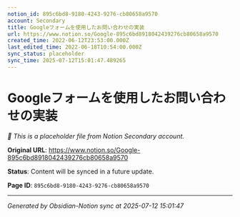 ```yaml
---
notion_id: 895c6bd8-9180-4243-9276-cb80658a9570
account: Secondary
title: Googleフォームを使用したお問い合わせの実装
url: https://www.notion.so/Google-895c6bd8918042439276cb80658a9570
created_time: 2022-06-12T23:53:00.000Z
last_edited_time: 2022-06-18T10:54:00.000Z
sync_status: placeholder
sync_time: 2025-07-12T15:01:47.489265
---
```


# Googleフォームを使用したお問い合わせの実装

*🔄 This is a placeholder file from Notion Secondary account.*

**Original URL**: https://www.notion.so/Google-895c6bd8918042439276cb80658a9570

**Status**: Content will be synced in a future update.

**Page ID**: `895c6bd8-9180-4243-9276-cb80658a9570`

---

*Generated by Obsidian-Notion sync at 2025-07-12 15:01:47*

